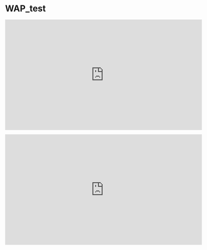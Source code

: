 # WAP_test
<iframe src="https://player.vimeo.com/video/1047476999" width="640" height="360" frameborder="0" allow="autoplay; fullscreen" allowfullscreen></iframe>

[<iframe src="https://player.vimeo.com/video/1047476999" width="640" height="360" frameborder="0" allow="autoplay; fullscreen" allowfullscreen></iframe>](https://github.com/Annatyt1/WAP_test/blob/main/video.mp4)
